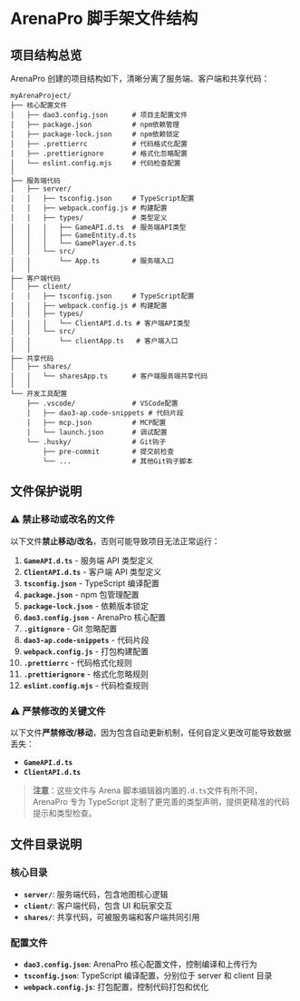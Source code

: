 # ArenaPro 脚手架文件结构

## 项目结构总览

ArenaPro 创建的项目结构如下，清晰分离了服务端、客户端和共享代码：

```
myArenaProject/
├── 核心配置文件
│   ├── dao3.config.json      # 项目主配置文件
│   ├── package.json          # npm依赖管理
│   ├── package-lock.json     # npm依赖锁定
│   ├── .prettierrc           # 代码格式化配置
│   ├── .prettierignore       # 格式化忽略配置
│   └── eslint.config.mjs     # 代码检查配置
│
├── 服务端代码
│   ├── server/
│   │   ├── tsconfig.json     # TypeScript配置
│   │   ├── webpack.config.js # 构建配置
│   │   ├── types/            # 类型定义
│   │   │   ├── GameAPI.d.ts  # 服务端API类型
│   │   │   ├── GameEntity.d.ts
│   │   │   └── GamePlayer.d.ts
│   │   └── src/
│   │       └── App.ts        # 服务端入口
│   │
├── 客户端代码
│   ├── client/
│   │   ├── tsconfig.json     # TypeScript配置
│   │   ├── webpack.config.js # 构建配置
│   │   ├── types/
│   │   │   └── ClientAPI.d.ts # 客户端API类型
│   │   └── src/
│   │       └── clientApp.ts   # 客户端入口
│   │
├── 共享代码
│   ├── shares/
│   │   └── sharesApp.ts      # 客户端服务端共享代码
│   │
└── 开发工具配置
    ├── .vscode/              # VSCode配置
    │   ├── dao3-ap.code-snippets # 代码片段
    │   ├── mcp.json          # MCP配置
    │   └── launch.json       # 调试配置
    └── .husky/               # Git钩子
        ├── pre-commit        # 提交前检查
        └── ...               # 其他Git钩子脚本
```

## 文件保护说明

<div class="custom-block danger">

### ⚠️ 禁止移动或改名的文件

以下文件**禁止移动/改名**，否则可能导致项目无法正常运行：

1. **`GameAPI.d.ts`** - 服务端 API 类型定义
2. **`ClientAPI.d.ts`** - 客户端 API 类型定义
3. **`tsconfig.json`** - TypeScript 编译配置
4. **`package.json`** - npm 包管理配置
5. **`package-lock.json`** - 依赖版本锁定
6. **`dao3.config.json`** - ArenaPro 核心配置
7. **`.gitignore`** - Git 忽略配置
8. **`dao3-ap.code-snippets`** - 代码片段
9. **`webpack.config.js`** - 打包构建配置
10. **`.prettierrc`** - 代码格式化规则
11. **`.prettierignore`** - 格式化忽略规则
12. **`eslint.config.mjs`** - 代码检查规则

</div>

<div class="custom-block warning">

### ⚠️ 严禁修改的关键文件

以下文件**严禁修改/移动**，因为包含自动更新机制，任何自定义更改可能导致数据丢失：

- **`GameAPI.d.ts`**
- **`ClientAPI.d.ts`**

> **注意**：这些文件与 Arena 脚本编辑器内置的`.d.ts`文件有所不同，ArenaPro 专为 TypeScript 定制了更完善的类型声明，提供更精准的代码提示和类型检查。

</div>

## 文件目录说明

### 核心目录

- **`server/`**: 服务端代码，包含地图核心逻辑
- **`client/`**: 客户端代码，包含 UI 和玩家交互
- **`shares/`**: 共享代码，可被服务端和客户端共同引用

### 配置文件

- **`dao3.config.json`**: ArenaPro 核心配置文件，控制编译和上传行为
- **`tsconfig.json`**: TypeScript 编译配置，分别位于 server 和 client 目录
- **`webpack.config.js`**: 打包配置，控制代码打包和优化
